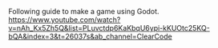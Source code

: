 Following guide to make a game using Godot. https://www.youtube.com/watch?v=nAh_Kx5Zh5Q&list=PLuvctdp6KaKbqU6ypi-kKUOtc25KQ-bQA&index=3&t=26037s&ab_channel=ClearCode
